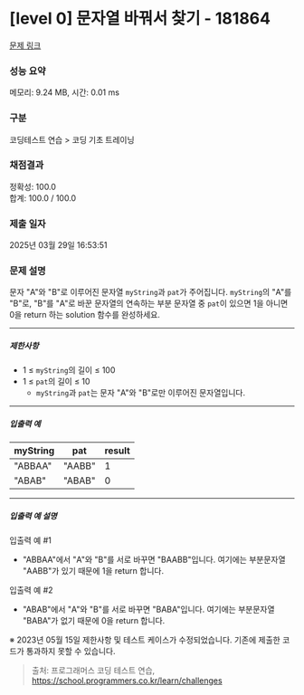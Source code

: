 # [level 0] 문자열 바꿔서 찾기 - 181864 

[문제 링크](https://school.programmers.co.kr/learn/courses/30/lessons/181864) 

### 성능 요약

메모리: 9.24 MB, 시간: 0.01 ms

### 구분

코딩테스트 연습 > 코딩 기초 트레이닝

### 채점결과

정확성: 100.0<br/>합계: 100.0 / 100.0

### 제출 일자

2025년 03월 29일 16:53:51

### 문제 설명

<p>문자 "A"와 "B"로 이루어진 문자열 <code>myString</code>과 <code>pat</code>가 주어집니다. <code>myString</code>의 "A"를 "B"로, "B"를 "A"로 바꾼 문자열의 연속하는 부분 문자열 중  <code>pat</code>이 있으면 1을 아니면 0을 return 하는 solution 함수를 완성하세요.</p>

<hr>

<h5>제한사항</h5>

<ul>
<li>1 ≤ <code>myString</code>의 길이 ≤ 100</li>
<li>1 ≤ <code>pat</code>의 길이 ≤ 10

<ul>
<li><code>myString</code>과 <code>pat</code>는 문자 "A"와 "B"로만 이루어진 문자열입니다.</li>
</ul></li>
</ul>

<hr>

<h5>입출력 예</h5>
<table class="table">
        <thead><tr>
<th>myString</th>
<th>pat</th>
<th>result</th>
</tr>
</thead>
        <tbody><tr>
<td>"ABBAA"</td>
<td>"AABB"</td>
<td>1</td>
</tr>
<tr>
<td>"ABAB"</td>
<td>"ABAB"</td>
<td>0</td>
</tr>
</tbody>
      </table>
<hr>

<h5>입출력 예 설명</h5>

<p>입출력 예 #1</p>

<ul>
<li>"ABBAA"에서 "A"와 "B"를 서로 바꾸면 "BAABB"입니다. 여기에는 부분문자열 "AABB"가 있기 때문에 1을 return 합니다.</li>
</ul>

<p>입출력 예 #2</p>

<ul>
<li>"ABAB"에서 "A"와 "B"를 서로 바꾸면 "BABA"입니다. 여기에는 부분문자열 "BABA"가 없기 때문에 0을 return 합니다.</li>
</ul>

<p>※ 2023년 05월 15일 제한사항 및 테스트 케이스가 수정되었습니다. 기존에 제출한 코드가 통과하지 못할 수 있습니다.</p>


> 출처: 프로그래머스 코딩 테스트 연습, https://school.programmers.co.kr/learn/challenges